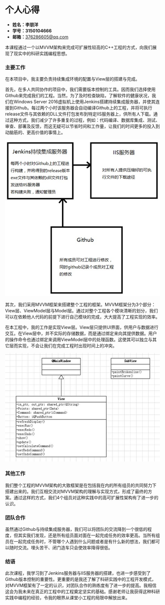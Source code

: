 # 个人心得

- **姓名：李朋洋**
- **学号：3150104666**
- **邮箱：**[376286605@qq.com](mailto:376286605@qq.com)

本课程通过一个以MVVM架构来完成可扩展性较高的C++工程的方式，向我们展现了现实中的科研实践编程思想。

### 主要工作

在本项目中，我主要负责持续集成环境的配置与View层的搭建与完成。

 首先，在多人共同协作的项目中，我们需要版本控制的工具。因而我们选择使用Github来完成我们的工程。当然，为了及时检查缺陷，了解软件的健康状况，我们在Windows Server 2016虚拟机上使用Jenkins搭建持续集成服务器，并使其连接到Github。每过两个小时该服务器会自动编译Github上的工程，并将可执行release文件与其依赖的DLL文件打包发布到特定IIS服务器上，供所有人下载。通过这种方式，我们减少了许多重复的过程，例如：代码编译、数据库集成、测试、审查、部署及反馈，而这无疑可以节省时间和工作量，让我们的时间更多的投入到动脑筋的、更高价值的事情上。

 ![服务器设计](https://github.com/Lppy/Calculation/blob/master/doc/设计图/服务器设计.jpg)

其次，我们采用MVVM框架来搭建整个工程的框架。MVVM框架分为3个部分：View层、ViewModel层与Model层。通过对整个工程各个模块清晰的划分，我们可以在依赖他人代码的前提下进行自己模块的完成，大大提高了工程实现的效率。

 在本工程中，我的工作是实现View层。View层只提供UI界面，供用户与数据进行交互。在View层中，并不实际的存储数据，而是通过绑定来向其提供数据。用户的操作命令也通过绑定来调用ViewModel层中的处理函数。这使其可以独立与其它层而实现，不会让我们在完成工程时出现时间上的冲突。

 ![View设计](https://github.com/Lppy/Calculation/blob/master/doc/设计图/view设计.jpg)

### 其他工作

我们整个工程的MVVM架构的大致框架是在包括我在内的所有组员的共同努力下搭建出来的。我们互相交流对MVVM架构的理解与实现方式，形成了最终的方案。通过这样的方式，我们4个组员对这种实践中的高可扩展性架构有了进一步的认识。

### 团队合作

虽然通过Github与持续集成服务器，我们可以将团队的交流降到一个很低的程度，但其实我们发现，还是所有组员面对面在一起完成任务的效率更高。当所有组员在一起完成任务时，不管哪个人遇到什么问题或者是有什么新的想法，我们都可以随时交流。埋头苦干、闭门造车只会使效率降得很低。

### 结语

此次课程，我学习到了Jenkins服务器与IIS服务器的搭建，也进一步感受到了Github版本控制的重要性。更重要的是我还了解了科研实践中的工程开发模式，对MVVM框架有了一定的认识，对团队合作的熟练度有了进一步的提高。我相信这会为我未来在真正的工程中的工程奠定坚实的基础。感谢老师让我获得这种科研实践中编程的经验，令我的眼界从课堂小工程的局限中解放出来。